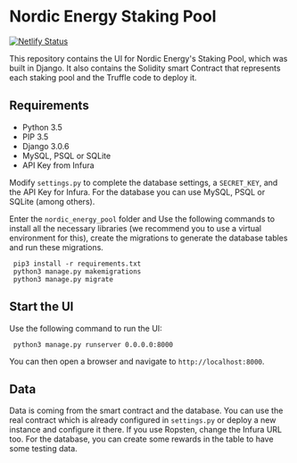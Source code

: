 # Nordic Energy Staking Pool

[![Netlify Status](https://api.netlify.com/api/v1/badges/7565685d-d830-481d-9775-a7ca3e994549/deploy-status)](https://app.netlify.com/sites/nordic-energy-staking-pool/deploys)

This repository contains the UI for Nordic Energy's Staking Pool, which was built in Django. It also contains the Solidity smart Contract that represents each staking pool and the Truffle code to deploy it.

## Requirements

* Python 3.5
* PIP 3.5
* Django 3.0.6
* MySQL, PSQL or SQLite
* API Key from Infura

Modify `settings.py` to complete the database settings, a `SECRET_KEY`, and the API Key for Infura. For the database you can use MySQL, PSQL or SQLite (among others). 

Enter the `nordic_energy_pool` folder and Use the following commands to install all the necessary libraries (we recommend you to use a virtual environment for this), create the migrations to generate the database tables and run these migrations.

```
 pip3 install -r requirements.txt
 python3 manage.py makemigrations
 python3 manage.py migrate
```

## Start the UI

Use the following command to run the UI:

```
 python3 manage.py runserver 0.0.0.0:8000
```

You can then open a browser and navigate to `http://localhost:8000`.


## Data

Data is coming from the smart contract and the database. You can use the real contract which is already configured in `settings.py` or deploy a new instance and configure it there. If you use Ropsten, change the Infura URL too. For the database, you can create some rewards in the table to have some testing data.
